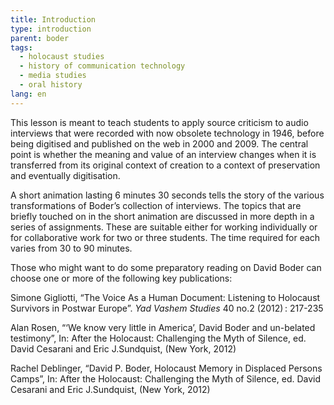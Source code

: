 ```yaml
---
title: Introduction
type: introduction
parent: boder
tags:
  - holocaust studies
  - history of communication technology
  - media studies
  - oral history
lang: en
---
```


This lesson is meant to teach students to apply source criticism to audio interviews that were recorded with now obsolete technology in 1946, before being digitised and published on the web in 2000 and 2009. The central point is whether the meaning and value of an interview changes when it is transferred from its original context of creation to a context of preservation and eventually digitisation.

A short animation lasting 6 minutes 30 seconds tells the story of the various transformations of Boder’s collection of interviews. The topics that are briefly touched on in the short animation are discussed in more depth in a series of assignments. These are suitable either for working individually or for collaborative work for two or three students. The time required for each varies from 30 to 90 minutes.

Those who might want to do some preparatory reading on David Boder can choose one or more of the following key publications:

Simone Gigliotti, “The Voice As a Human Document: Listening to Holocaust Survivors in Postwar Europe”. _Yad Vashem Studies_ 40 no.2 (2012)&#x202F;: 217-235

Alan Rosen, “‘We know very little in America’, David Boder and un-belated testimony”, In: After the Holocaust: Challenging the Myth of Silence, ed. David Cesarani and Eric J.Sundquist, (New York, 2012)

Rachel Deblinger, “David P. Boder, Holocaust Memory in Displaced Persons Camps”, In: After the Holocaust: Challenging the Myth of Silence, ed. David Cesarani and Eric J.Sundquist, (New York, 2012)
